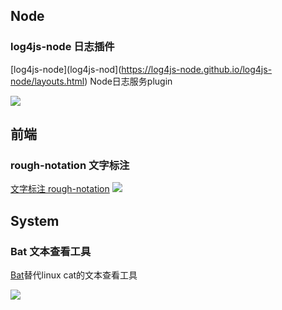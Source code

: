 ## Node

### log4js-node 日志插件

[log4js-node](log4js-nod](https://log4js-node.github.io/log4js-node/layouts.html)
Node日志服务plugin

![](https://pic.kblue.site/picgo/202303021421155.png)

## 前端

### rough-notation 文字标注
[文字标注 rough-notation](https://www.npmjs.com/package/rough-notation)
![](https://pic.kblue.site/picgo/20230302134939.png)


## System


### Bat 文本查看工具
[Bat](https://github.com/sharkdp/bat/)替代linux cat的文本查看工具

![](https://pic.kblue.site/picgo/202303201640405.png)